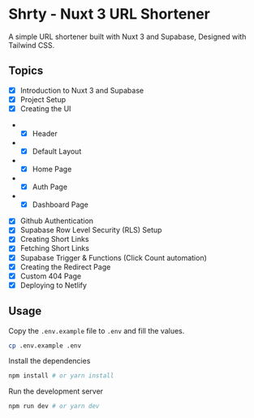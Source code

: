 # Shrty - Nuxt 3 URL Shortener

A simple URL shortener built with Nuxt 3 and Supabase, Designed with Tailwind CSS.


## Topics

- [x] Introduction to Nuxt 3 and Supabase
- [x] Project Setup
- [x] Creating the UI
- - [x] Header
- - [x] Default Layout
- - [x] Home Page
- - [x] Auth Page
- - [x] Dashboard Page
- [x] Github Authentication
- [x] Supabase Row Level Security (RLS) Setup
- [x] Creating Short Links
- [x] Fetching Short Links
- [x] Supabase Trigger & Functions (Click Count automation)
- [x] Creating the Redirect Page
- [x] Custom 404 Page
- [x] Deploying to Netlify

## Usage

Copy the `.env.example` file to `.env` and fill the values.

```bash
cp .env.example .env
```

Install the dependencies

```bash
npm install # or yarn install
```

Run the development server

```bash
npm run dev # or yarn dev
```

